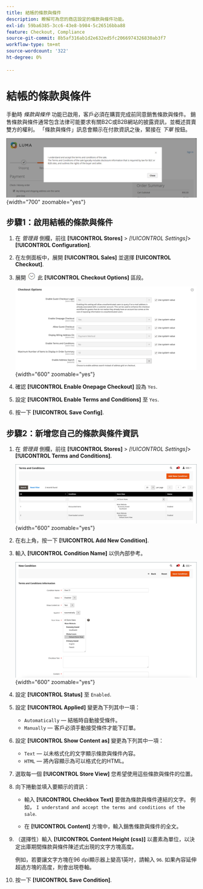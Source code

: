 ```yaml
---
title: 結帳的條款與條件
description: 瞭解可為您的商店設定的條款與條件功能。
exl-id: 59ba6385-3cc6-43e8-b984-5c26516bba88
feature: Checkout, Compliance
source-git-commit: 8b5af316ab1d2e632ed5fc2066974326830ab3f7
workflow-type: tm+mt
source-wordcount: '322'
ht-degree: 0%

---
```


# 結帳的條款與條件

手動時 _條款與條件_ 功能已啟用，客戶必須在購買完成前同意銷售條款與條件。 銷售條款與條件通常包含法律可能要求有關B2C或B2B網站的披露資訊，並概述買賣雙方的權利。 「條款與條件」訊息會顯示在付款資訊之後，緊接在 _下單_ 按鈕。

![結帳時的條款與條件](./assets/storefront-checkout-step2-terms-conditions.png){width="700" zoomable="yes"}

## 步驟1：啟用結帳的條款與條件

1. 在 _管理員_ 側欄，前往 **[!UICONTROL Stores]** > _[!UICONTROL Settings]_>**[!UICONTROL Configuration]**.

1. 在左側面板中，展開 **[!UICONTROL Sales]** 並選擇 **[!UICONTROL Checkout]**.

1. 展開 ![展開選擇器](../assets/icon-display-expand.png) 此 **[!UICONTROL Checkout Options]** 區段。

   ![簽出選項](../configuration-reference/sales/assets/checkout-checkout-options.png){width="600" zoomable="yes"}

1. 確認 **[!UICONTROL Enable Onepage Checkout]** 設為 `Yes`.

1. 設定 **[!UICONTROL Enable Terms and Conditions]** 至 `Yes`.

1. 按一下 **[!UICONTROL Save Config]**.

## 步驟2：新增您自己的條款與條件資訊

1. 在 _管理員_ 側欄，前往 **[!UICONTROL Stores]** > _[!UICONTROL Settings]_>**[!UICONTROL Terms and Conditions]**.

   ![條款與條件格線](./assets/terms-conditions.png){width="600" zoomable="yes"}

1. 在右上角，按一下 **[!UICONTROL Add New Condition]**.

1. 輸入 **[!UICONTROL Condition Name]** 以供內部參考。

   ![新條件](./assets/terms-conditions-new.png){width="600" zoomable="yes"}

1. 設定 **[!UICONTROL Status]** 至 `Enabled`.

1. 設定 **[!UICONTROL Applied]** 變更為下列其中一項：

   - `Automatically`  — 結帳時自動接受條件。
   - `Manually`  — 客戶必須手動接受條件才能下訂單。

1. 設定 **[!UICONTROL Show Content as]** 變更為下列其中一項：

   - `Text`  — 以未格式化的文字顯示條款與條件內容。
   - `HTML`  — 將內容顯示為可以格式化的HTML。

1. 選取每一個 **[!UICONTROL Store View]** 您希望使用這些條款與條件的位置。

1. 向下捲動並填入要顯示的資訊：

   - 輸入 **[!UICONTROL Checkbox Text]** 要做為條款與條件連結的文字。 例如， `I understand and accept the terms and conditions of the sale`.

   - 在 **[!UICONTROL Content]** 方塊中，輸入銷售條款與條件的全文。

1. （選擇性）輸入 **[!UICONTROL Content Height (css)]** 以畫素為單位，以決定出庫期間條款與條件陳述式出現的文字方塊高度。

   例如，若要讓文字方塊在96 dpi顯示器上變高1英吋，請輸入 `96`. 如果內容延伸超過方塊的高度，則會出現卷軸。

1. 按一下 **[!UICONTROL Save Condition]**.

